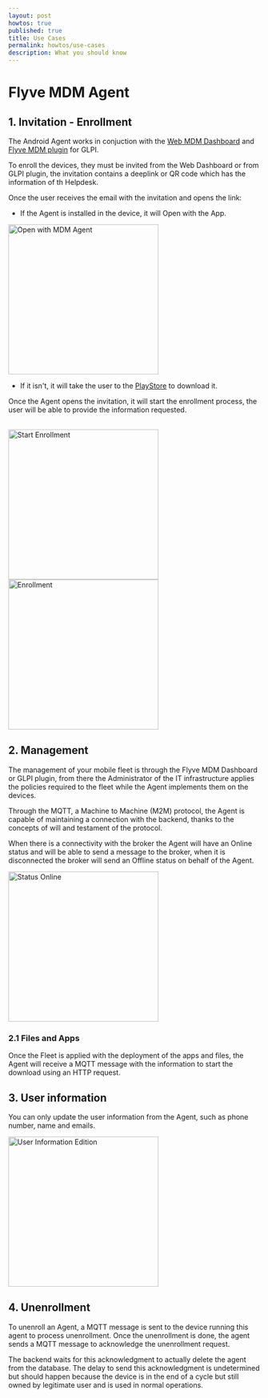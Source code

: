 ```yaml
---
layout: post
howtos: true
published: true
title: Use Cases
permalink: howtos/use-cases
description: What you should know
---
```

# Flyve MDM Agent

## 1. Invitation - Enrollment

The Android Agent works in conjuction with the [Web MDM Dashboard](http://flyve.org/web-mdm-dashboard/) and [Flyve MDM plugin](http://flyve.org/glpi-plugin/) for GLPI.

To enroll the devices, they must be invited from the Web Dashboard or from GLPI plugin, the invitation contains a deeplink or QR code which has the information of th Helpdesk.

Once the user receives the email with the invitation and opens the link:

* If the Agent is installed in the device, it will Open with the App.

<img src="https://raw.githubusercontent.com/Naylin15/Screenshots/8a9c071d160f7a2cec5e9604dea8289662e6f176/Android-Agent/open-with.png" alt="Open with MDM Agent" width="300">

<br>

* If it isn't, it will take the user to the [PlayStore](https://play.google.com/store/apps/details?id=org.flyve.mdm.agent) to download it.

Once the Agent opens the invitation, it will start the enrollment process, the user will be able to provide the information requested.

<br>

<div>
<img src="https://github.com/Naylin15/Screenshots/blob/master/Android-Agent/start-enrollment.png?raw=true" alt="Start Enrollment" width="300">

<img src="https://github.com/Naylin15/Screenshots/blob/master/Android-Agent/enrollment.png?raw=true" alt="Enrollment" width="300">
</div>

## 2. Management

The management of your mobile fleet is through the Flyve MDM Dashboard or GLPI plugin, from there the Administrator of the IT infrastructure applies the policies required to the fleet while the Agent implements them on the devices.

Through the MQTT, a Machine to Machine (M2M) protocol, the Agent is capable of maintaining a connection with the backend, thanks to the concepts of will and testament of the protocol.

When there is a connectivity with the broker the Agent will have an Online status and will be able to send a message to the broker, when it is disconnected the broker will send an Offline status on behalf of the Agent.

<img src="https://raw.githubusercontent.com/Naylin15/Screenshots/master/Android-Agent/information.png" alt="Status Online" width="300">

### 2.1 Files and Apps

Once the Fleet is applied with the deployment of the apps and files, the Agent will receive a MQTT message with the information to start the download using an HTTP request.

## 3. User information

You can only update the user information from the Agent, such as phone number, name and emails.

<img src="https://raw.githubusercontent.com/Naylin15/Screenshots/master/Android-Agent/user-information.png" alt="User Information Edition" width="300">

## 4. Unenrollment

To unenroll an Agent, a MQTT message is sent to the device running this agent to process unenrollment. Once the unenrollment is done, the agent sends a MQTT message to acknowledge the unenrollment request.

The backend waits for this acknowledgment to actually delete the agent from the database. The delay to send this acknowledgment is undetermined but should happen because the device is in the end of a cycle but still owned by legitimate user and is used in normal operations.
